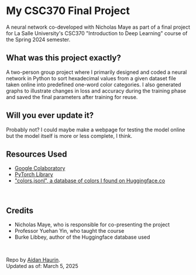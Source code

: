 # My CSC370 Final Project
A neural network co-developed with Nicholas Maye as part of a final project for La Salle University's CSC370 "Introduction to Deep Learning" course of the Spring 2024 semester.
<br>

## What was this project exactly?
A two-person group project where I primarily designed and coded a neural network in Python to sort hexadecimal values from a given dataset file taken online into predefined one-word color categories. I also generated graphs to illustrate changes in loss and accuracy during the training phase and saved the final parameters after training for reuse.
<br>

## Will you ever update it?
Probably not? I could maybe make a webpage for testing the model online but the model itself is more or less complete, I think.
<br>

## Resources Used
- [Google Colaboratory](https://colab.google/)
- [PyTorch Library](https://pytorch.org/)
- ["colors.jsonl", a database of colors I found on Huggingface.co](https://huggingface.co/datasets/burkelibbey/colors/blob/main/colors.jsonl)
<br>

## Credits
- Nicholas Maye, who is responsible for co-presenting the project
- Professor Yuehan Yin, who taught the course
- Burke Libbey, author of the Huggingface database used
<br>

Repo by [Aidan Haurin](https://github.com/aidanhaurin). \
Updated as of: March 5, 2025
